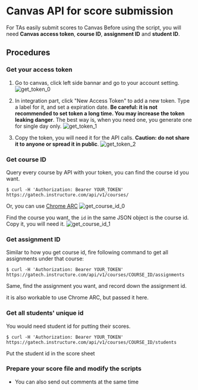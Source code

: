 # Canvas API for score submission

For TAs easily submit scores to Canvas
Before using the script, you will need **Canvas access token**, **course ID**, **assignment ID** and **student ID**.

## Procedures
### Get your access token

1. Go to canvas, click left side bannar and go to your account setting. 
![get_token_0][GetToken0]

2. In integration part, click "New Access Token" to add a new token. Type a label for it, and set a expiration date. **Be careful: it is not recommended to set token a long time. You may increase the token leaking danger**. The best way is, when you need one, you generate one for single day only.
![get_token_1][GetToken1]

3. Copy the token, you will need it for the API calls. **Caution: do not share it to anyone or spread it in public**.
![get_token_2][GetToken2]

### Get course ID

Query every course by API with your token, you can find the course id you want.
```
$ curl -H 'Authorization: Bearer YOUR_TOKEN' https://gatech.instructure.com/api/v1/courses/
```

Or, you can use [Chrome ARC](https://chrome.google.com/webstore/detail/advanced-rest-client/hgmloofddffdnphfgcellkdfbfbjeloo?hl=zh-TW)
![get_course_id_0][GetCourseId0]

Find the course you want, the `id` in the same JSON object is the course id. Copy it, you will need it.
![get_course_id_1][GetCourseId1]

### Get assignment ID

Similar to how you get course id, fire following command to get all assignments under that course:
```
$ curl -H 'Authorization: Bearer YOUR_TOKEN' https://gatech.instructure.com/api/v1/courses/COURSE_ID/assignments
```
Same, find the assignment you want, and record down the assignment id. 

it is also workable to use Chrome ARC, but passed it here.

### Get all students' unique id

You would need student id for putting their scores.
```
$ curl -H 'Authorization: Bearer YOUR_TOKEN' https://gatech.instructure.com/api/v1/courses/COURSE_ID/students
``` 
Put the student id in the score sheet 

### Prepare your score file and modify the scripts
- You can also send out comments at the same time

[GetToken0]: https://github.gatech.edu/khsu38/canvas_submission_api/blob/master/figs/get_token_0.png
[GetToken1]: https://github.gatech.edu/khsu38/canvas_submission_api/blob/master/figs/get_token_1.png
[GetToken2]: https://github.gatech.edu/khsu38/canvas_submission_api/blob/master/figs/get_token_2.png
[GetCourseId0]: https://github.gatech.edu/khsu38/canvas_submission_api/blob/master/figs/get_course_id_0.png
[GetCourseId1]: https://github.gatech.edu/khsu38/canvas_submission_api/blob/master/figs/get_course_id_1.png

